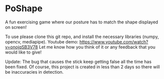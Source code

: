 # PoShape

A fun exercising game where our posture has to match the shape displayed on screen!

To use please clone this git repo, and install the necessary libraries (numpy, opencv, mediapipe).
Youtube demo: https://www.youtube.com/watch?v=onojqSB3V78
Let me know how you think of it or any feedback that you would like to give!

Update: The bug that causes the stick keep getting false all the time has been fixed. Of course, this project is created in less than 2 days so there will be inaccuracies in detection.
